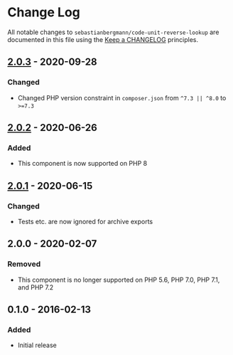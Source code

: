 # Change Log

All notable changes to `sebastianbergmann/code-unit-reverse-lookup` are documented in this file using the [Keep a CHANGELOG](http://keepachangelog.com/) principles.

## [2.0.3] - 2020-09-28

### Changed

- Changed PHP version constraint in `composer.json` from `^7.3 || ^8.0` to `>=7.3`

## [2.0.2] - 2020-06-26

### Added

- This component is now supported on PHP 8

## [2.0.1] - 2020-06-15

### Changed

- Tests etc. are now ignored for archive exports

## 2.0.0 - 2020-02-07

### Removed

- This component is no longer supported on PHP 5.6, PHP 7.0, PHP 7.1, and PHP 7.2

## 0.1.0 - 2016-02-13

### Added

- Initial release

[2.0.3]: https://github.com/sebastianbergmann/code-unit-reverse-lookup/compare/2.0.2...2.0.3
[2.0.2]: https://github.com/sebastianbergmann/code-unit-reverse-lookup/compare/2.0.1...2.0.2
[2.0.1]: https://github.com/sebastianbergmann/code-unit-reverse-lookup/compare/2.0.0...2.0.1
[2.0.0]: https://github.com/sebastianbergmann/code-unit-reverse-lookup/compare/0.1.0...2.0.0

